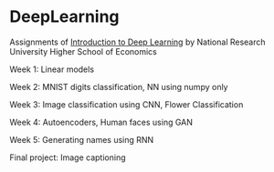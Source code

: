 # DeepLearning
Assignments of [Introduction to Deep Learning](https://www.coursera.org/learn/intro-to-deep-learning/home/welcome) by National Research University Higher School of Economics

Week 1: Linear models 

Week 2: MNIST digits classification, NN using numpy only

Week 3: Image classification using CNN, Flower Classification 

Week 4: Autoencoders, Human faces using GAN

Week 5: Generating names using RNN

Final project: Image captioning
